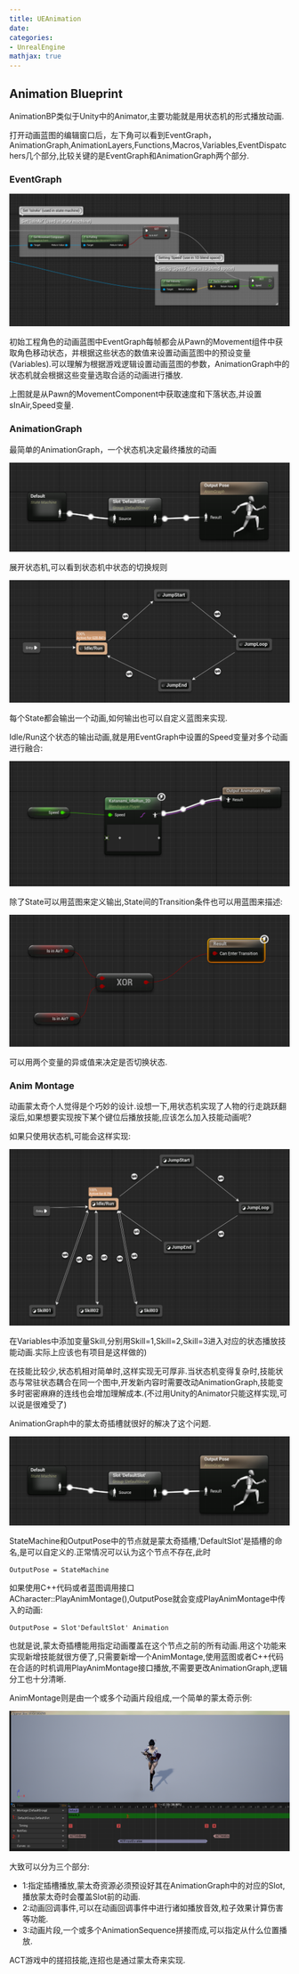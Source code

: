 ```yaml
---
title: UEAnimation
date: 
categories:
- UnrealEngine
mathjax: true
---
```



## Animation Blueprint

AnimationBP类似于Unity中的Animator,主要功能就是用状态机的形式播放动画.

打开动画蓝图的编辑窗口后，左下角可以看到EventGraph，AnimationGraph,AnimationLayers,Functions,Macros,Variables,EventDispatchers几个部分,比较关键的是EventGraph和AnimationGraph两个部分.


### EventGraph

![](UEAnimation/AnimBP_EventGraph.png)

初始工程角色的动画蓝图中EventGraph每帧都会从Pawn的Movement组件中获取角色移动状态，并根据这些状态的数值来设置动画蓝图中的预设变量(Variables).可以理解为根据游戏逻辑设置动画蓝图的参数，AnimationGraph中的状态机就会根据这些变量选取合适的动画进行播放.

上图就是从Pawn的MovementComponent中获取速度和下落状态,并设置sInAir,Speed变量.

### AnimationGraph

最简单的AnimationGraph，一个状态机决定最终播放的动画

![](UEAnimation/AnimBP_AnimationGraph_General.png)


展开状态机,可以看到状态机中状态的切换规则

![](UEAnimation/AnimBP_AnimationGraph_StateMachine.png)

每个State都会输出一个动画,如何输出也可以自定义蓝图来实现.

Idle/Run这个状态的输出动画,就是用EventGraph中设置的Speed变量对多个动画进行融合:

![](UEAnimation/AnimBP_AnimationGraph_StateDetail.png)

除了State可以用蓝图来定义输出,State间的Transition条件也可以用蓝图来描述:

![](UEAnimation/AnimBP_AnimationGraph_TransitionDetail.png)

可以用两个变量的异或值来决定是否切换状态.

### Anim Montage

动画蒙太奇个人觉得是个巧妙的设计.设想一下,用状态机实现了人物的行走跳跃翻滚后,如果想要实现按下某个键位后播放技能,应该怎么加入技能动画呢?

如果只使用状态机,可能会这样实现:

![](UEAnimation/AnimBP_Skill.png)

在Variables中添加变量Skill,分别用Skill=1,Skill=2,Skill=3进入对应的状态播放技能动画.实际上应该也有项目是这样做的)

在技能比较少,状态机相对简单时,这样实现无可厚非.当状态机变得复杂时,技能状态与常驻状态耦合在同一个图中,开发新内容时需要改动AnimationGraph,技能变多时密密麻麻的连线也会增加理解成本.(不过用Unity的Animator只能这样实现,可以说是很难受了)

AnimationGraph中的蒙太奇插槽就很好的解决了这个问题.

![](UEAnimation/AnimBP_AnimationGraph_General.png)

StateMachine和OutputPose中的节点就是蒙太奇插槽,'DefaultSlot'是插槽的命名,是可以自定义的.正常情况可以认为这个节点不存在,此时

```
OutputPose = StateMachine
```

如果使用C++代码或者蓝图调用接口ACharacter::PlayAnimMontage(),OutputPose就会变成PlayAnimMontage中传入的动画:

```
OutputPose = Slot'DefaultSlot' Animation
```

也就是说,蒙太奇插槽能用指定动画覆盖在这个节点之前的所有动画.用这个功能来实现新增技能就很方便了,只需要新增一个AnimMontage,使用蓝图或者C++代码在合适的时机调用PlayAnimMontage接口播放,不需要更改AnimationGraph,逻辑分工也十分清晰.

AnimMontage则是由一个或多个动画片段组成,一个简单的蒙太奇示例:

![](UEAnimation/AnimBP_AnimMontage.png)

大致可以分为三个部分:

- 1:指定插槽播放,蒙太奇资源必须预设好其在AnimationGraph中的对应的Slot,播放蒙太奇时会覆盖Slot前的动画.
- 2:动画回调事件,可以在动画回调事件中进行诸如播放音效,粒子效果计算伤害等功能.
- 3:动画片段,一个或多个AnimationSequence拼接而成,可以指定从什么位置播放.

ACT游戏中的搓招技能,连招也是通过蒙太奇来实现.
